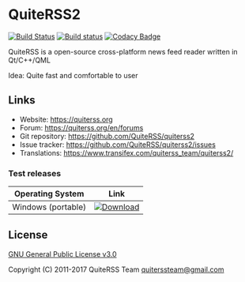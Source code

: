 QuiteRSS2
===============================================================================
[![Build Status](https://travis-ci.org/QuiteRSS/quiterss2.svg?branch=master)](https://travis-ci.org/QuiteRSS/quiterss2)
[![Build status](https://ci.appveyor.com/api/projects/status/kyc1jsgfd8ifhp73?svg=true)](https://ci.appveyor.com/project/Funcy-dcm/quiterss2)
[![Codacy Badge](https://api.codacy.com/project/badge/Grade/16fd63f3bf464c679a27dccc4092ebe8)](https://www.codacy.com/app/Funcy-dcm/quiterss2?utm_source=github.com&utm_medium=referral&utm_content=QuiteRSS/quiterss2&utm_campaign=badger)

QuiteRSS is a open-source cross-platform news feed reader written in Qt/C++/QML

Idea: Quite fast and comfortable to user

Links
-------------------------------------------------------------------------------
* Website: https://quiterss.org
* Forum: https://quiterss.org/en/forums
* Git repository: https://github.com/QuiteRSS/quiterss2
* Issue tracker: https://github.com/QuiteRSS/quiterss2/issues
* Translations: https://www.transifex.com/quiterss_team/quiterss2/

### Test releases

| Operating System | Link |
|-------|:----:|
| Windows (portable) | [![Download](https://api.bintray.com/packages/quiterss/quiterss2-development/Windows-portable-dev/images/download.svg) ](https://bintray.com/quiterss/quiterss2-development/Windows-portable-dev/_latestVersion) |

License
-------------------------------------------------------------------------------
[GNU General Public License v3.0](https://github.com/QuiteRSS/quiterss2/blob/master/LICENSE)

Copyright (C) 2011-2017 QuiteRSS Team <quiterssteam@gmail.com>
